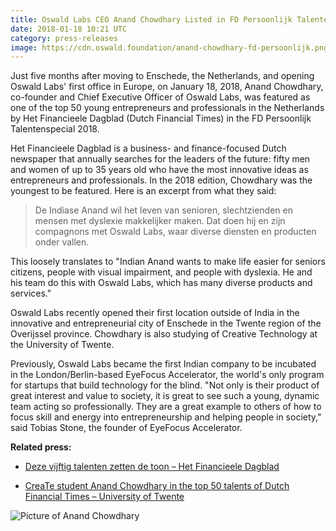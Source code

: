```yaml
---
title: Oswald Labs CEO Anand Chowdhary Listed in FD Persoonlijk Talentenspecial 2018
date: 2018-01-18 10:21 UTC
category: press-releases
image: https://cdn.oswald.foundation/anand-chowdhary-fd-persoonlijk.png
---
```


Just five months after moving to Enschede, the Netherlands, and opening Oswald Labs' first office in Europe, on January 18, 2018, Anand Chowdhary, co-founder and Chief Executive Officer of Oswald Labs, was featured as one of the top 50 young entrepreneurs and professionals in the Netherlands by Het Financieele Dagblad (Dutch Financial Times) in the FD Persoonlijk Talentenspecial 2018.

Het Financieele Dagblad is a business- and finance-focused Dutch newspaper that annually searches for the leaders of the future: fifty men and women of up to 35 years old who have the most innovative ideas as entrepreneurs and professionals. In the 2018 edition, Chowdhary was the youngest to be featured. Here is an excerpt from what they said:

> De Indiase Anand wil het leven van senioren, slechtzienden en mensen met dyslexie makkelijker maken. Dat doen hij en zijn compagnons met Oswald Labs, waar diverse diensten en producten onder vallen.

This loosely translates to "Indian Anand wants to make life easier for seniors citizens, people with visual impairment, and people with dyslexia. He and his team do this with Oswald Labs, which has many diverse products and services."

Oswald Labs recently opened their first location outside of India in the innovative and entrepreneurial city of Enschede in the Twente region of the Overijssel province. Chowdhary is also studying of Creative Technology at the University of Twente.

Previously, Oswald Labs became the first Indian company to be incubated in the London/Berlin-based EyeFocus Accelerator, the world's only program for startups that build technology for the blind. "Not only is their product of great interest and value to society, it is great to see such a young, dynamic team acting so professionally. They are a great example to others of how to focus skill and energy into entrepreneurship and helping people in society," said Tobias Stone, the founder of EyeFocus Accelerator.

**Related press:**

- [Deze vijftig talenten zetten de toon – Het Financieele Dagblad](https://fd.nl/fd-persoonlijk/1231259/talentenspecial-de-lijst)

- [CreaTe student Anand Chowdhary in the top 50 talents of Dutch Financial Times – University of Twente](https://www.utwente.nl/en/news/!/2018/1/121621/create-student-anand-chowdhary-in-the-top-50-talents-of-dutch-financial-times)

![Picture of Anand Chowdhary](https://cdn.oswald.foundation/anand-chowdhary-fd-persoonlijk.png)